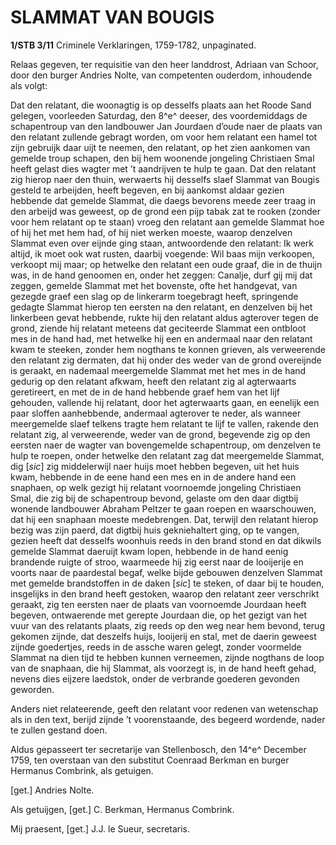 # SLAMMAT VAN BOUGIS

**1/STB 3/11** Criminele Verklaringen, 1759-1782, unpaginated.

Relaas gegeven, ter requisitie van den heer landdrost, Adriaan van Schoor, door den burger Andries Nolte, van competenten ouderdom, inhoudende als volgt:

Dat den relatant, die woonagtig is op desselfs plaats aan het Roode Sand gelegen, voorleeden Saturdag, den 8^e^ deeser, des voordemiddags de schapentroup van den landbouwer Jan Jourdaen d’oude naer de plaats van den relatant zullende gebragt worden, om voor hem relatant een hamel tot zijn gebruijk daar uijt te neemen, den relatant, op het zien aankomen van gemelde troup schapen, den bij hem woonende jongeling Christiaen Smal heeft gelast dies wagter met ’t aandrijven te hulp te gaan. Dat den relatant zig hierop naer den thuin, werwaerts hij desselfs slaef Slammat van Bougis gesteld te arbeijden, heeft begeven, en bij aankomst aldaar gezien hebbende dat gemelde Slammat, die daegs bevorens meede zeer traag in den arbeijd was geweest, op de grond een pijp tabak zat te rooken (zonder voor hem relatant op te staan) vroeg den relatant aan gemelde Slammat hoe of hij het met hem had, of hij niet werken moeste, waarop denzelven Slammat even over eijnde ging staan, antwoordende den relatant: Ik werk altijd, ik moet ook wat rusten, daarbij voegende: Wil baas mijn verkoopen, verkoopt mij maar; op hetwelke den relatant een oude graaf, die in de thuijn was, in de hand genoomen en, onder het zeggen: Canalje, durf gij mij dat zeggen, gemelde Slammat met het bovenste, ofte het handgevat, van gezegde graef een slag op de linkerarm toegebragt heeft, springende gedagte Slammat hierop ten eersten na den relatant, en denzelven bij het linkerbeen gevat hebbende, rukte hij den relatant aldus agterover tegen de grond, ziende hij relatant meteens dat geciteerde Slammat een ontbloot mes in de hand had, met hetwelke hij een en andermaal naar den relatant kwam te steeken, zonder hem nogthans te konnen grieven, als verweerende den relatant zig dermaten, dat hij onder des weder van de grond overeijnde is geraakt, en nademaal meergemelde Slammat met het mes in de hand gedurig op den relatant afkwam, heeft den relatant zig al agterwaarts geretireert, en met de in de hand hebbende graef hem van het lijf gehouden, vallende hij relatant, door het agterwaarts gaan, en eenelijk een paar sloffen aanhebbende, andermaal agterover te neder, als wanneer meergemelde slaef telkens tragte hem relatant te lijf te vallen, rakende den relatant zig, al verweerende, weder van de grond, begevende zig op den eersten naer de wagter van bovengemelde schapentroup, om denzelven te hulp te roepen, onder hetwelke den relatant zag dat meergemelde Slammat, dig \[*sic*\] zig middelerwijl naer huijs moet hebben begeven, uit het huis kwam, hebbende in de eene hand een mes en in de andere hand een snaphaen, op welk gezigt hij relatant voornoemde jongeling Christiaen Smal, die zig bij de schapentroup bevond, gelaste om den daar digtbij wonende landbouwer Abraham Peltzer te gaan roepen en waarschouwen, dat hij een snaphaan moeste medebrengen. Dat, terwijl den relatant hierop bezig was zijn paerd, dat digtbij huis gekniehaltert ging, op te vangen, gezien heeft dat desselfs woonhuis reeds in den brand stond en dat dikwils gemelde Slammat daeruijt kwam lopen, hebbende in de hand eenig brandende ruigte of stroo, waarmeede hij zig eerst naar de looijerije en voorts naar de paardestal begaf, welke bijde gebouwen denzelven Slammat met gemelde brandstoffen in de daken \[*sic*\] te steken, of daar bij te houden, insgelijks in den brand heeft gestoken, waarop den relatant zeer verschrikt geraakt, zig ten eersten naer de plaats van voornoemde Jourdaan heeft begeven, ontwaerende met gerepte Jourdaan die, op het gezigt van het vuur van des relatants plaats, zig reeds op den weg near hem bevond, terug gekomen zijnde, dat deszelfs huijs, looijerij en stal, met de daerin geweest zijnde goedertjes, reeds in de assche waren gelegt, zonder voormelde Slammat na dien tijd te hebben kunnen verneemen, zijnde nogthans de loop van de snaphaan, die hij Slammat, als voorzegt is, in de hand heeft gehad, nevens dies eijzere laedstok, onder de verbrande goederen gevonden geworden.

Anders niet relateerende, geeft den relatant voor redenen van wetenschap als in den text, berijd zijnde ’t voorenstaande, des begeerd wordende, nader te zullen gestand doen.

Aldus gepasseert ter secretarije van Stellenbosch, den 14^e^ December 1759, ten overstaan van den substitut Coenraad Berkman en burger Hermanus Combrink, als getuigen.

\[get.\] Andries Nolte.

Als getuijgen, \[get.\] C. Berkman, Hermanus Combrink.

Mij praesent, \[get.\] J.J. le Sueur, secretaris.